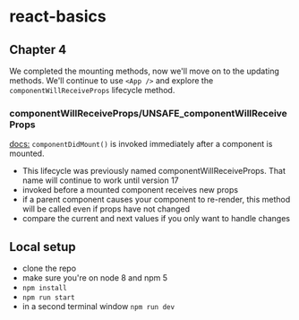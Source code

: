# react-basics

## Chapter 4
We completed the mounting methods, now we'll move on to the updating methods.
We'll continue to use `<App />` and explore the `componentWillReceiveProps` lifecycle method.

### componentWillReceiveProps/UNSAFE_componentWillReceiveProps
[docs:](https://reactjs.org/docs/react-component.html#unsafe_componentwillreceiveprops)
`componentDidMount()` is invoked immediately after a component is mounted.

- This lifecycle was previously named componentWillReceiveProps. That name will continue to work until version 17
- invoked before a mounted component receives new props
- if a parent component causes your component to re-render, this method will be called even if props have not changed
- compare the current and next values if you only want to handle changes


## Local setup
- clone the repo
- make sure you're on node 8 and npm 5
- `npm install`
- `npm run start`
- in a second terminal window `npm run dev`